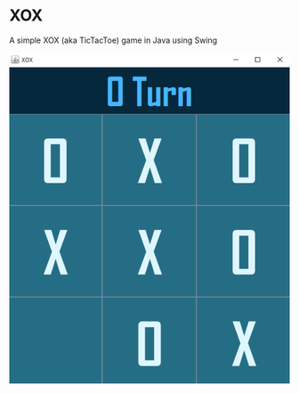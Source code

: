 # XOX
A simple XOX (aka TicTacToe) game in Java using Swing

<img src="https://raw.githubusercontent.com/isikenes/XOX/main/ss.png">
